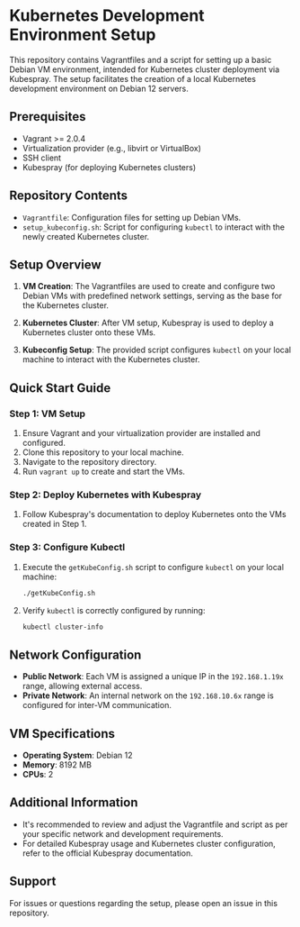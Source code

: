 # Kubernetes Development Environment Setup

This repository contains Vagrantfiles and a script for setting up a basic Debian VM environment, intended for Kubernetes cluster deployment via Kubespray. The setup facilitates the creation of a local Kubernetes development environment on Debian 12 servers.

## Prerequisites

- Vagrant >= 2.0.4
- Virtualization provider (e.g., libvirt or VirtualBox)
- SSH client
- Kubespray (for deploying Kubernetes clusters)

## Repository Contents

- `Vagrantfile`: Configuration files for setting up Debian VMs.
- `setup_kubeconfig.sh`: Script for configuring `kubectl` to interact with the newly created Kubernetes cluster.

## Setup Overview

1. **VM Creation**: The Vagrantfiles are used to create and configure two Debian VMs with predefined network settings, serving as the base for the Kubernetes cluster.

2. **Kubernetes Cluster**: After VM setup, Kubespray is used to deploy a Kubernetes cluster onto these VMs.

3. **Kubeconfig Setup**: The provided script configures `kubectl` on your local machine to interact with the Kubernetes cluster.

## Quick Start Guide

### Step 1: VM Setup

1. Ensure Vagrant and your virtualization provider are installed and configured.
2. Clone this repository to your local machine.
3. Navigate to the repository directory.
4. Run `vagrant up` to create and start the VMs.

### Step 2: Deploy Kubernetes with Kubespray

1. Follow Kubespray's documentation to deploy Kubernetes onto the VMs created in Step 1.

### Step 3: Configure Kubectl

1. Execute the `getKubeConfig.sh` script to configure `kubectl` on your local machine:
   ```bash
   ./getKubeConfig.sh
   ```
2. Verify `kubectl` is correctly configured by running:
   ```bash
   kubectl cluster-info
   ```

## Network Configuration

- **Public Network**: Each VM is assigned a unique IP in the `192.168.1.19x` range, allowing external access.
- **Private Network**: An internal network on the `192.168.10.6x` range is configured for inter-VM communication.

## VM Specifications

- **Operating System**: Debian 12
- **Memory**: 8192 MB
- **CPUs**: 2

## Additional Information

- It's recommended to review and adjust the Vagrantfile and script as per your specific network and development requirements.
- For detailed Kubespray usage and Kubernetes cluster configuration, refer to the official Kubespray documentation.

## Support

For issues or questions regarding the setup, please open an issue in this repository.